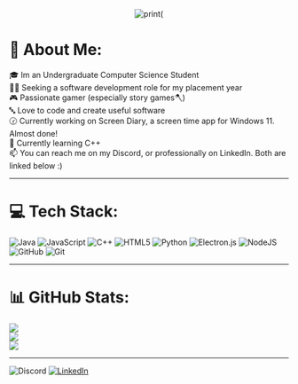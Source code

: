 
<!--
**Nazza1996/Nazza1996** is a ✨ _special_ ✨ repository because its `README.md` (this file) appears on your GitHub profile.

Here are some ideas to get you started:

- 🔭 I’m currently working on ...
- 🌱 I’m currently learning ...
- 👯 I’m looking to collaborate on ...
- 🤔 I’m looking for help with ...
- 💬 Ask me about ...
- 📫 How to reach me: ...
- 😄 Pronouns: ...
- ⚡ Fun fact: ...
-->


<div align="center">
  <img src="https://github.com/user-attachments/assets/0e526025-5385-4a28-9774-7f8c552a69e3" alt="print("Hello World)" being typed out">
</div>


# 💫 About Me:
🎓 Im an Undergraduate Computer Science Student<br>👨‍💻 Seeking a software development role for my placement year<br>🎮 Passionate gamer (especially story games🪓)<br>🔤 Love to code and create useful software<br>🕝 Currently working on Screen Diary, a screen time app for Windows 11. Almost done!<br>🌱 Currently learning C++<br>📫 You can reach me on my Discord, or professionally on LinkedIn. Both are linked below :)

---

# 💻 Tech Stack:
![Java](https://img.shields.io/badge/java-%23ED8B00.svg?style=for-the-badge&logo=openjdk&logoColor=white) ![JavaScript](https://img.shields.io/badge/javascript-%23323330.svg?style=for-the-badge&logo=javascript&logoColor=%23F7DF1E) ![C++](https://img.shields.io/badge/c++-%2300599C.svg?style=for-the-badge&logo=c%2B%2B&logoColor=white) ![HTML5](https://img.shields.io/badge/html5-%23E34F26.svg?style=for-the-badge&logo=html5&logoColor=white) ![Python](https://img.shields.io/badge/python-3670A0?style=for-the-badge&logo=python&logoColor=ffdd54) ![Electron.js](https://img.shields.io/badge/Electron-191970?style=for-the-badge&logo=Electron&logoColor=white) ![NodeJS](https://img.shields.io/badge/node.js-6DA55F?style=for-the-badge&logo=node.js&logoColor=white) ![GitHub](https://img.shields.io/badge/github-%23121011.svg?style=for-the-badge&logo=github&logoColor=white) ![Git](https://img.shields.io/badge/git-%23F05033.svg?style=for-the-badge&logo=git&logoColor=white)

---

# 📊 GitHub Stats:
![](https://github-readme-stats.vercel.app/api?username=Nazza1996&theme=default&hide_border=false&include_all_commits=true&count_private=false)<br/>
![](https://github-readme-streak-stats.herokuapp.com/?user=Nazza1996&theme=default&hide_border=false)<br/>
![](https://github-readme-stats.vercel.app/api/top-langs/?username=Nazza1996&theme=default&hide_border=false&include_all_commits=true&count_private=false&layout=compact)

---

![Discord](https://img.shields.io/badge/Discord%20-%20nazza1996%20-%20gray?style=for-the-badge&logo=Discord&logoColor=white&logoSize=auto&labelColor=rgb(114%2C%20137%2C%20218)) [![LinkedIn](https://img.shields.io/badge/LinkedIn%20-%20Nathan%20Watkins%20-%20gray?style=for-the-badge&logo=LinkedIn&logoColor=white&logoSize=auto&labelColor=rgb(0%2C%20119%2C%20181))](https://linkedin.com/in/nathan-watkins-8401552b4) 

<!-- Proudly created with GPRM ( https://gprm.itsvg.in ) -->
